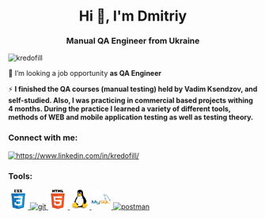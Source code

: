 <h1 align="center">Hi 👋, I'm Dmitriy</h1>
<h3 align="center">Manual QA Engineer from Ukraine</h3>

<p align="left"> <img src="https://komarev.com/ghpvc/?username=kredofill&label=Profile%20views&color=0e75b6&style=flat" alt="kredofill" /> </p>

🤝 I’m looking a job opportunity **as QA Engineer**

⚡ **I finished the QA courses (manual testing) held by Vadim Ksendzov, and self-studied. Also, I was practicing in commercial based projects withing 4 months. During the practice I learned a variety of different tools, methods of WEB and mobile application testing as well as testing theory.**

<h3 align="left">Connect with me:</h3>
<p align="left">
<a href="https://www.linkedin.com/in/kredofill/" target="blank"><img align="center" src="https://raw.githubusercontent.com/rahuldkjain/github-profile-readme-generator/master/src/images/icons/Social/linked-in-alt.svg" alt="https://www.linkedin.com/in/kredofill/" height="30" width="40" /></a>
</p>

<h3 align="left">Tools:</h3>
</a> <a href="https://www.w3schools.com/css/" target="_blank" rel="noreferrer"> <img src="https://raw.githubusercontent.com/devicons/devicon/master/icons/css3/css3-original-wordmark.svg" alt="css3" width="40" height="40"/> </a> <a href="https://git-scm.com/" target="_blank" rel="noreferrer"> <img src="https://www.vectorlogo.zone/logos/git-scm/git-scm-icon.svg" alt="git" width="40" height="40"/> </a> <a href="https://www.w3.org/html/" target="_blank" rel="noreferrer"> <img src="https://raw.githubusercontent.com/devicons/devicon/master/icons/html5/html5-original-wordmark.svg" alt="html5" width="40" height="40"/> </a> <a href="https://www.linux.org/" target="_blank" rel="noreferrer"> <img src="https://raw.githubusercontent.com/devicons/devicon/master/icons/linux/linux-original.svg" alt="linux" width="40" height="40"/> </a> <a href="https://www.mysql.com/" target="_blank" rel="noreferrer"> <img src="https://raw.githubusercontent.com/devicons/devicon/master/icons/mysql/mysql-original-wordmark.svg" alt="mysql" width="40" height="40"/> </a> <a href="https://postman.com" target="_blank" rel="noreferrer"> <img src="https://www.vectorlogo.zone/logos/getpostman/getpostman-icon.svg" alt="postman" width="40" height="40"/> </a> <a href="https://unity.com/" target="_blank" rel="noreferrer"> 
